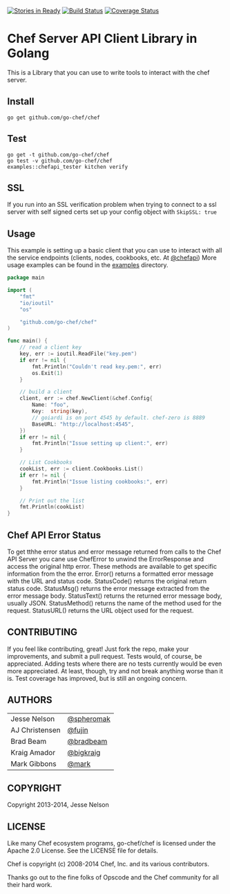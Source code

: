 [![Stories in Ready](https://badge.waffle.io/go-chef/chef.png?label=ready&title=Ready)](https://waffle.io/go-chef/chef)
[![Build Status](https://app.wercker.com/status/9cfd4b53ea24e0894904067f283e4cf8/s "wercker status")](https://app.wercker.com/project/bykey/9cfd4b53ea24e0894904067f283e4cf8)
[![Coverage Status](https://coveralls.io/repos/go-chef/chef/badge.png?branch=master)](https://coveralls.io/r/go-chef/chef?branch=master)

# Chef Server API Client Library in Golang
This is a Library that you can use to write tools to interact with the chef server. 

## Install
 
    go get github.com/go-chef/chef

## Test
  
    go get -t github.com/go-chef/chef
    go test -v github.com/go-chef/chef
    examples::chefapi_tester kitchen verify 

## SSL

  If you run into an SSL verification problem when trying to connect to a ssl server with self signed certs set up your config object with `SkipSSL: true`

## Usage
This example is setting up a basic client that you can use to interact with all the service endpoints (clients, nodes, cookbooks, etc. At [@chefapi](https://docs.chef.io/api_chef_server.html))
More usage examples can be found in the [examples](examples) directory.

```go
package main

import (
	"fmt"
	"io/ioutil"
	"os"

	"github.com/go-chef/chef"
)

func main() {
	// read a client key
	key, err := ioutil.ReadFile("key.pem")
	if err != nil {
		fmt.Println("Couldn't read key.pem:", err)
		os.Exit(1)
	}

	// build a client
	client, err := chef.NewClient(&chef.Config{
		Name: "foo",
		Key:  string(key),
		// goiardi is on port 4545 by default. chef-zero is 8889
		BaseURL: "http://localhost:4545",
	})
	if err != nil {
		fmt.Println("Issue setting up client:", err)
	}

	// List Cookbooks
	cookList, err := client.Cookbooks.List()
	if err != nil {
		fmt.Println("Issue listing cookbooks:", err)
	}

	// Print out the list
	fmt.Println(cookList)
}
```

## Chef API Error Status
To get tthhe error status and error message returned from calls to the Chef API Server
you cane use ChefError to unwind the ErrorResponse and access the original http error.
These methods are available to get specific information from the the error.
Error() returns a formatted error message with the URL and status code.
StatusCode() returns the original return status code.
StatusMsg() returns the error message extracted from the error message body.
StatusText() returns the returned error message body, usually JSON.
StatusMethod() returns the name of the method used for the request.
StatusURL() returns the URL object used for the request.

## CONTRIBUTING

If you feel like contributing, great! Just fork the repo, make your
improvements, and submit a pull request. Tests would, of course, be appreciated.
Adding tests where there are no tests currently would be even more appreciated.
At least, though, try and not break anything worse than it is. Test coverage has
improved, but is still an ongoing concern.

## AUTHORS

|               |                                                |
|:--------------|:-----------------------------------------------|
|Jesse Nelson   |[@spheromak](https://github.com/spheromak)
|AJ Christensen |[@fujin](https://github.com/fujin)
|Brad Beam      |[@bradbeam](https://github.com/bradbeam)
|Kraig Amador   |[@bigkraig](https://github.com/bigkraig)
|Mark Gibbons   |[@mark](https://github.com/markgibbons)

## COPYRIGHT

Copyright 2013-2014, Jesse Nelson

## LICENSE

Like many Chef ecosystem programs, go-chef/chef is licensed under the Apache 2.0
License. See the LICENSE file for details.

Chef is copyright (c) 2008-2014 Chef, Inc. and its various contributors.

Thanks go out to the fine folks of Opscode and the Chef community for all their
hard work.
